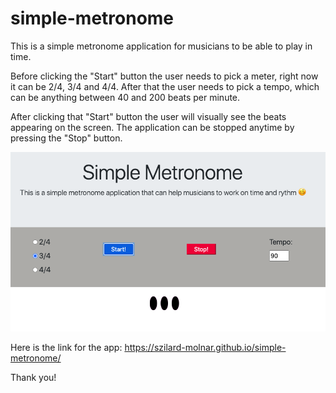 # simple-metronome

This is a simple metronome application for musicians to be able to play in time. 

Before clicking the "Start" button the user needs to pick a meter, right now it can be 2/4, 3/4 and 4/4. After that the user needs to pick a tempo, which can be anything between 40 and 200 beats per minute. 

After clicking that "Start" button the user will visually see the beats appearing on the screen. The application can be stopped anytime by pressing the "Stop" button.

![app screenshot](/assets/images/metronome.png)

Here is the link for the app:
https://szilard-molnar.github.io/simple-metronome/ 

Thank you!